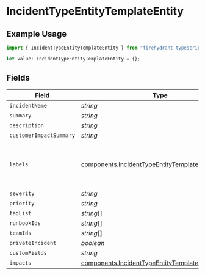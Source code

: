 # IncidentTypeEntityTemplateEntity

## Example Usage

```typescript
import { IncidentTypeEntityTemplateEntity } from "firehydrant-typescript-sdk/models/components";

let value: IncidentTypeEntityTemplateEntity = {};
```

## Fields

| Field                                                                                                                    | Type                                                                                                                     | Required                                                                                                                 | Description                                                                                                              |
| ------------------------------------------------------------------------------------------------------------------------ | ------------------------------------------------------------------------------------------------------------------------ | ------------------------------------------------------------------------------------------------------------------------ | ------------------------------------------------------------------------------------------------------------------------ |
| `incidentName`                                                                                                           | *string*                                                                                                                 | :heavy_minus_sign:                                                                                                       | N/A                                                                                                                      |
| `summary`                                                                                                                | *string*                                                                                                                 | :heavy_minus_sign:                                                                                                       | N/A                                                                                                                      |
| `description`                                                                                                            | *string*                                                                                                                 | :heavy_minus_sign:                                                                                                       | N/A                                                                                                                      |
| `customerImpactSummary`                                                                                                  | *string*                                                                                                                 | :heavy_minus_sign:                                                                                                       | N/A                                                                                                                      |
| `labels`                                                                                                                 | [components.IncidentTypeEntityTemplateEntityLabels](../../models/components/incidenttypeentitytemplateentitylabels.md)   | :heavy_minus_sign:                                                                                                       | Arbitrary key:value pairs of labels for your incidents.                                                                  |
| `severity`                                                                                                               | *string*                                                                                                                 | :heavy_minus_sign:                                                                                                       | N/A                                                                                                                      |
| `priority`                                                                                                               | *string*                                                                                                                 | :heavy_minus_sign:                                                                                                       | N/A                                                                                                                      |
| `tagList`                                                                                                                | *string*[]                                                                                                               | :heavy_minus_sign:                                                                                                       | N/A                                                                                                                      |
| `runbookIds`                                                                                                             | *string*[]                                                                                                               | :heavy_minus_sign:                                                                                                       | N/A                                                                                                                      |
| `teamIds`                                                                                                                | *string*[]                                                                                                               | :heavy_minus_sign:                                                                                                       | N/A                                                                                                                      |
| `privateIncident`                                                                                                        | *boolean*                                                                                                                | :heavy_minus_sign:                                                                                                       | N/A                                                                                                                      |
| `customFields`                                                                                                           | *string*                                                                                                                 | :heavy_minus_sign:                                                                                                       | N/A                                                                                                                      |
| `impacts`                                                                                                                | [components.IncidentTypeEntityTemplateImpactEntity](../../models/components/incidenttypeentitytemplateimpactentity.md)[] | :heavy_minus_sign:                                                                                                       | N/A                                                                                                                      |